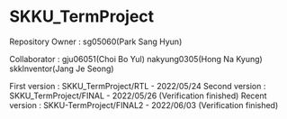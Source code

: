 # SKKU_TermProject

Repository Owner  : sg05060(Park Sang Hyun)

Collaborator      : gju06051(Choi Bo Yul)
                    nakyung0305(Hong Na Kyung)
                    skklnventor(Jang Je Seong)

First version     : SKKU_TermProject/RTL      - 2022/05/24
Second version    : SKKU_TermProject/FINAL    - 2022/05/26  (Verification finished)
Recent version    : SKKU-TermProject/FINAL2   - 2022/06/03  (Verification finished)

